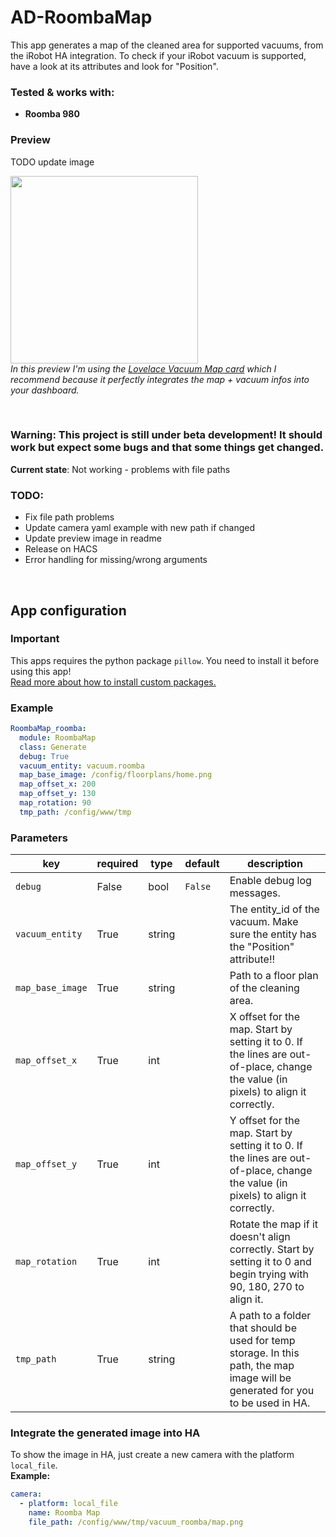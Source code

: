 # AD-RoombaMap

This app generates a map of the cleaned area for supported vacuums, from the iRobot HA integration.
To check if your iRobot vacuum is supported, have a look at its attributes and look for "Position". 

### Tested & works with:
- **Roomba 980**

### Preview
TODO update image

<img src="https://github.com/Xitee1/AppDaemon-useful-apps/assets/59659167/823517c2-d144-49ed-8333-e6b889889b78" height="300"><br>
_In this preview I'm using the [Lovelace Vacuum Map card](https://github.com/PiotrMachowski/lovelace-xiaomi-vacuum-map-card) which I recommend because it perfectly integrates the map + vacuum infos into your dashboard._


<br>

### Warning: This project is still under beta development! It should work but expect some bugs and that some things get changed.
**Current state**: Not working - problems with file paths

### TODO:
- Fix file path problems
- Update camera yaml example with new path if changed
- Update preview image in readme
- Release on HACS
- Error handling for missing/wrong arguments

<br>

## App configuration
### Important
This apps requires the python package `pillow`. You need to install it before using this app!<br>
[Read more about how to install custom packages.](https://github.com/Xitee1/AppDaemon-useful-apps/blob/main/INSTALL_PY_PACKAGES.md)

### Example
```yaml
RoombaMap_roomba:
  module: RoombaMap
  class: Generate
  debug: True
  vacuum_entity: vacuum.roomba
  map_base_image: /config/floorplans/home.png
  map_offset_x: 200
  map_offset_y: 130
  map_rotation: 90
  tmp_path: /config/www/tmp
```

### Parameters
| key              | required | type   | default | description                                                                                                                        |
|------------------|----------|--------|---------|------------------------------------------------------------------------------------------------------------------------------------|
| `debug`          | False    | bool   | `False` | Enable debug log messages.                                                                                                         |
| `vacuum_entity`  | True     | string |         | The entity_id of the vacuum. Make sure the entity has the "Position" attribute!!                                                   |
| `map_base_image` | True     | string |         | Path to a floor plan of the cleaning area.                                                                                         |
| `map_offset_x`   | True     | int    |         | X offset for the map. Start by setting it to 0. If the lines are out-of-place, change the value (in pixels) to align it correctly. |
| `map_offset_y`   | True     | int    |         | Y offset for the map. Start by setting it to 0. If the lines are out-of-place, change the value (in pixels) to align it correctly. |
| `map_rotation`   | True     | int    |         | Rotate the map if it doesn't align correctly. Start by setting it to 0 and begin trying with 90, 180, 270 to align it.             |
| `tmp_path`       | True     | string |         | A path to a folder that should be used for temp storage. In this path, the map image will be generated for you to be used in HA.   |

### Integrate the generated image into HA
To show the image in HA, just create a new camera with the platform `local_file`.<br>
**Example:**
```yaml
camera:
  - platform: local_file
    name: Roomba Map
    file_path: /config/www/tmp/vacuum_roomba/map.png
```
